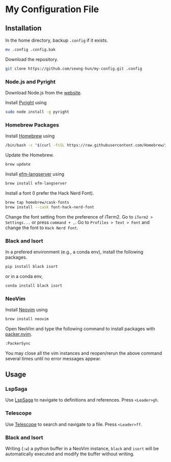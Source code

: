 # My Configuration File

## Installation

In the home directory, backup `.config` if it exists.

```bash
mv .config .config.bak
```

Download the repository.

```bash
git clone https://github.com/seong-hun/my-config.git .config
```

### Node.js and Pyright

Download Node.js from the [website](https://nodejs.org/en/).

Install [Pyright](https://github.com/microsoft/pyright) using

```bash
sudo node install -g pyright
```

### Homebrew Packages

Install [Homebrew](https://brew.sh/index_ko) using

```bash
/bin/bash -c "$(curl -fsSL https://raw.githubusercontent.com/Homebrew/install/HEAD/install.sh)"
```

Update the Homebrew.

```bash
brew update
```

Install [efm-langserver](https://github.com/mattn/efm-langserver) using

```bash
brew install efm-langserver
```

Install a font (I prefer the Hack Nerd Font).

```bash
brew tap homebrew/cask-fonts
brew install --cask font-hack-nerd-font
```

Change the font setting from the preference of iTerm2.
Go to `iTerm2 > Settings...` or press `command + ,`.
Go to `Profiles > Text > Font` and change the font to `Hack Nerd Font`.

### Black and Isort

In a prefered environment (e.g., a conda env), install the following packages.

```bash
pip install black isort
```

or in a conda env,

```bash
conda install black isort
```

### NeoVim

Install [Neovim](https://neovim.io) using

```bash
brew install neovim
```

Open NeoVim and type the following command to install packages with [packer.nvim](https://github.com/wbthomason/packer.nvim).

```bash
:PackerSync
```

You may close all the vim instances and reopen/rerun the above command several times until no error messages appear.

## Usage

### LspSaga

Use [LspSaga](https://github.com/glepnir/lspsaga.nvim) to navigate to definitions and references.
Press `<Leader>gh`.

### Telescope

Use [Telescope](https://github.com/nvim-telescope/telescope.nvim) to search and navigate to a file.
Press `<Leader>ff`.

### Black and Isort

Writing (`:w`) a python buffer in a NeoVim instance, `black` and `isort` will be automatically executed and modify the buffer without writing.
